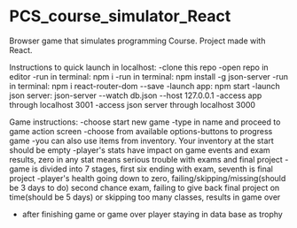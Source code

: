 # PCS_course_simulator_React
Browser game that simulates programming Course. Project made with React. 

Instructions to quick launch in localhost:
-clone this repo
-open repo in editor
-run in terminal: npm i 
-run in terminal: npm install -g json-server
-run in terminal: npm i react-router-dom --save
-launch app: npm start
-launch json server: json-server --watch db.json --host 127.0.0.1
-access app through localhost 3001
-access json server through localhost 3000

Game instructions:
-choose start new game
-type in name and proceed to game action screen
-choose from available options-buttons to progress game
-you can also use items from inventory. Your inventory at the start should be empty
-player's stats have impact on game events and exam results, zero in any stat means serious trouble with exams and final project
-game is divided into 7 stages, first six ending with exam, seventh is final project
-player's health going down to zero, failing/skipping/missing(should be 3 days to do) second chance exam, failing to give back final project on time(should be 5 days) or skipping too         many classes, results in game over
- after finishing game or game over player staying in data base as trophy
